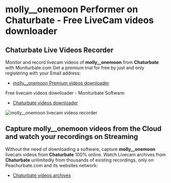 # molly__onemoon Performer on Chaturbate - Free LiveCam videos downloader

## Chaturbate Live Videos Recorder

Monitor and record livecam videos of **molly__onemoon** from **Chaturbate** with Moniturbate.com
Get a premium trial for free by just and only registering with your Email address:
* [molly__onemoon Premium videos downloader](https://moniturbate.com/request-demo-licence-key.html)

Free livecam videos downloader - Moniturbate Software:
* [Chaturbate videos downloader](https://moniturbate.com/moniturbate-download-software.html)

![molly__onemoon livecam videos recorder](https://peachurnet.com/templates/moniturbate-software.png)


## Capture molly__onemoon videos from the Cloud and watch your recordings on Streaming

Without the need of downloading a software, capture **molly__onemoon** livecam videos from **Chaturbate** 100% online.
Watch Livecam archives from **Chaturbate** unlimitedly from thousands of existing recordings, only on Peachurbate.com and its websites network:
* [Chaturbate videos archives](https://peachurnet.com/)